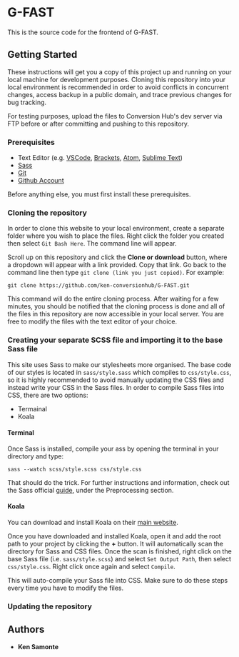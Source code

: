 # G-FAST

This is the source code for the frontend of G-FAST.

## Getting Started

These instructions will get you a copy of this project up and running on your local machine for development purposes. Cloning this repository into your local environment is recommended in order to avoid conflicts in concurrent changes, access backup in a public domain, and trace previous changes for bug tracking.

For testing purposes, upload the files to Conversion Hub's dev server via FTP before or after committing and pushing to this repository.

### Prerequisites
+ Text Editor (e.g. [VSCode](https://code.visualstudio.com/), [Brackets](http://brackets.io/), [Atom](https://atom.io/), [Sublime Text](https://www.sublimetext.com/))
+ [Sass](https://sass-lang.com/install)
+ [Git](https://git-scm.com/downloads)
+ [Github Account](https://github.com/join)

Before anything else, you must first install these prerequisites.

### Cloning the repository

In order to clone this website to your local environment, create a separate folder where you wish to place the files. Right click the folder you created then select `Git Bash Here`. The command line will appear.

Scroll up on this repository and click the **Clone or download** button, where a dropdown will appear with a link provided. Copy that link. Go back to the command line then type `git clone (link you just copied)`. For example:

```
git clone https://github.com/ken-conversionhub/G-FAST.git
```

This command will do the entire cloning process. After waiting for a few minutes, you should be notified that the cloning process is done and all of the files in this repository are now accessible in your local server. You are free to modify the files with the text editor of your choice.

### Creating your separate SCSS file and importing it to the base Sass file

This site uses Sass to make our stylesheets more organised. The base code of our styles is located in `sass/style.sass` which compiles to `css/style.css`, so it is highly recommended to avoid manually updating the CSS files and instead write your CSS in the Sass files. In order to compile Sass files into CSS, there are two options:

+ Termainal
+ Koala

#### Terminal
Once Sass is installed, compile your ass by opening the terminal in your directory and type:

```
sass --watch scss/style.scss css/style.css
```

That should do the trick. For further instructions and information, check out the Sass official [guide](https://sass-lang.com/guide), under the Preprocessing section.

#### Koala
You can download and install Koala on their [main website](http://koala-app.com/).

Once you have downloaded and installed Koala, open it and add the root path to your project by clicking the **+** button. It will automatically scan the directory for Sass and CSS files. Once the scan is finished, right click on the base Sass file (i.e. `sass/style.scss`) and select `Set Output Path`, then select `css/style.css`. Right click once again and select `Compile`.

This will auto-compile your Sass file into CSS. Make sure to do these steps every time you have to modify the files.

### Updating the repository



## Authors

* **Ken Samonte**
